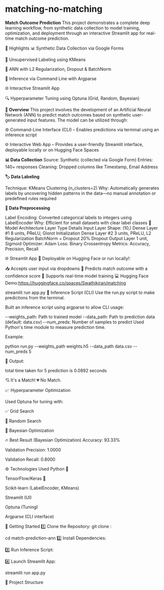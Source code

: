 # matching-no-matching

**Match Outcome Prediction**
This project demonstrates a complete deep learning workflow, from synthetic data collection to model training, optimization, and deployment through an interactive Streamlit app for real-time match outcome prediction.

📌 Highlights
📊 Synthetic Data Collection via Google Forms

🧠 Unsupervised Labeling using KMeans

🔐 ANN with L2 Regularization, Dropout & BatchNorm

🧪 Inference via Command Line with Argparse

🌐 Interactive Streamlit App

🔍 Hyperparameter Tuning using Optuna (Grid, Random, Bayesian)

**🎯 Overview**
This project involves the development of an Artificial Neural Network (ANN) to predict match outcomes based on synthetic user-generated input features. The model can be utilized through:

⚙ Command-Line Interface (CLI) – Enables predictions via terminal using an inference script

🌐 Interactive Web App – Provides a user-friendly Streamlit interface, deployable locally or on Hugging Face Spaces

**📊 Data Collection**
Source: Synthetic (collected via Google Form)
Entries: 140+ responses
Cleaning: Dropped columns like Timestamp, Email Address

**🏷 Data Labeling**

Technique: KMeans Clustering (n_clusters=2)
Why: Automatically generates labels by uncovering hidden patterns in the data—no manual annotation or predefined rules required

**🔧 Data Preprocessing**

Label Encoding: Converted categorical labels to integers using LabelEncoder
Why: Efficient for small datasets with clear label classes
🧠 Model Architecture
Layer Type	Details
Input Layer	Shape: (10,)
Dense Layer #1	8 units, PReLU, Glorot Initialization
Dense Layer #2	3 units, PReLU, L2 Regularization
BatchNorm + Dropout	20% Dropout
Output Layer	1 unit, Sigmoid
Optimizer: Adam
Loss: Binary Crossentropy
Metrics: Accuracy, Precision, Recall

🌐 Streamlit App
🚀 Deployable on Hugging Face or run locally!:

📥 Accepts user input via dropdowns
🔮 Predicts match outcome with a confidence score
🧠 Supports real-time model training
💻 Hugging Face Demo:https://huggingface.co/spaces/Swathikiran/matching

streamlit run app.py
🧪 Inference Script (CLI)
Use the run.py script to make predictions from the terminal.

Built an inference script using argparse to allow CLI usage:

--weights_path: Path to trained model
--data_path: Path to prediction data (default: data.csv)
--num_preds: Number of samples to predict
Used Python's time module to measure prediction time.

Example:

python run.py --weights_path weights.h5 --data_path data.csv --num_preds 5

🧠 Output:

total time taken for 5 prediction is 0.0892 seconds

💘 It's a Match!
💔 No Match.

📈 Hyperparameter Optimization

Used Optuna for tuning with:

✅ Grid Search

🎲 Random Search

🔁 Bayesian Optimization

🔥 Best Result (Bayesian Optimization)
Accuracy: 93.33%

Validation Precision: 1.0000

Validation Recall: 0.8000

⚙ Technologies Used
Python 🐍

TensorFlow/Keras 🧠

Scikit-learn (LabelEncoder, KMeans)

Streamlit (UI)

Optuna (Tuning)

Argparse (CLI interface)

🚀 Getting Started
1️⃣ Clone the Repository:
git clone :

cd match-prediction-ann
2️⃣ Install Dependencies:

3️⃣ Run Inference Script:

4️⃣ Launch Streamlit App:

streamlit run app.py

📂 Project Structure
